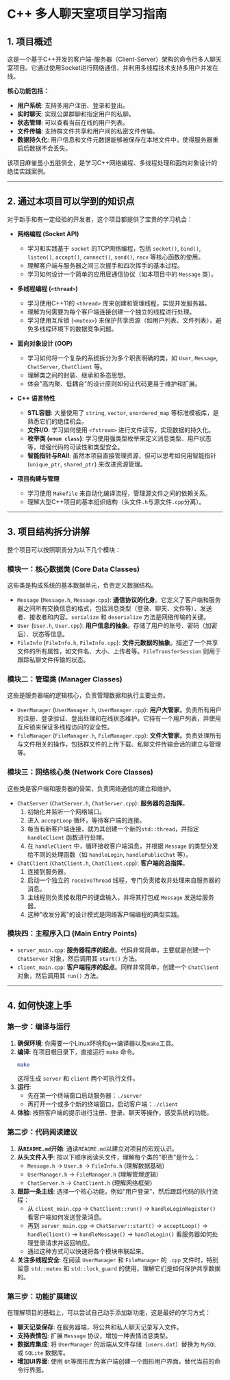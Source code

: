 # C++ 多人聊天室项目学习指南

## 1. 项目概述

这是一个基于C++开发的客户端-服务器（Client-Server）架构的命令行多人聊天室项目。它通过使用Socket进行网络通信，并利用多线程技术支持多用户并发在线。

**核心功能包括：**

*   **用户系统**: 支持多用户注册、登录和登出。
*   **实时聊天**: 实现公屏群聊和指定用户的私聊。
*   **状态管理**: 可以查看当前在线的用户列表。
*   **文件传输**: 支持群文件共享和用户间的私密文件传输。
*   **数据持久化**: 用户信息和文件元数据能够被保存在本地文件中，使得服务器重启后数据不会丢失。

该项目麻雀虽小五脏俱全，是学习C++网络编程、多线程处理和面向对象设计的绝佳实践案例。

---

## 2. 通过本项目可以学到的知识点

对于新手和有一定经验的开发者，这个项目都提供了宝贵的学习机会：

*   **网络编程 (Socket API)**
    *   学习和实践基于 `socket` 的TCP网络编程，包括 `socket()`, `bind()`, `listen()`, `accept()`, `connect()`, `send()`, `recv` 等核心函数的使用。
    *   理解客户端与服务器之间三次握手和四次挥手的基本过程。
    *   学习如何设计一个简单的应用层通信协议（如本项目中的 `Message` 类）。

*   **多线程编程 (`<thread>`)**
    *   学习使用C++11的 `<thread>` 库来创建和管理线程，实现并发服务器。
    *   理解为何需要为每个客户端连接创建一个独立的线程进行处理。
    *   学习使用互斥锁 (`<mutex>`) 来保护共享资源（如用户列表、文件列表），避免多线程环境下的数据竞争问题。

*   **面向对象设计 (OOP)**
    *   学习如何将一个复杂的系统拆分为多个职责明确的类，如 `User`, `Message`, `ChatServer`, `ChatClient` 等。
    *   理解类之间的封装、继承和多态思想。
    *   体会"高内聚、低耦合"的设计原则如何让代码更易于维护和扩展。

*   **C++ 语言特性**
    *   **STL容器**: 大量使用了 `string`, `vector`, `unordered_map` 等标准模板库，是熟悉它们的绝佳机会。
    *   **文件I/O**: 学习如何使用 `<fstream>` 进行文件读写，实现数据的持久化。
    *   **枚举类 (`enum class`)**: 学习使用强类型枚举来定义消息类型、用户状态等，增强代码的可读性和类型安全。
    *   **智能指针与RAII**: 虽然本项目直接管理资源，但可以思考如何用智能指针 (`unique_ptr`, `shared_ptr`) 来改进资源管理。

*   **项目构建与管理**
    *   学习使用 `Makefile` 来自动化编译流程，管理源文件之间的依赖关系。
    *   理解大型C++项目的基本组织结构（头文件`.h`与源文件`.cpp`分离）。

---

## 3. 项目结构拆分讲解

整个项目可以按照职责分为以下几个模块：

### 模块一：核心数据类 (Core Data Classes)

这些类是构成系统的基本数据单元，负责定义数据结构。

*   `Message` (`Message.h`, `Message.cpp`): **通信协议的化身**。它定义了客户端和服务器之间所有交换信息的格式，包括消息类型（登录、聊天、文件等）、发送者、接收者和内容。`serialize` 和 `deserialize` 方法是网络传输的关键。
*   `User` (`User.h`, `User.cpp`): **用户信息的抽象**。存储了用户的账号、密码（加密后）、状态等信息。
*   `FileInfo` (`FileInfo.h`, `FileInfo.cpp`): **文件元数据的抽象**。描述了一个共享文件的所有属性，如文件名、大小、上传者等。`FileTransferSession` 则用于跟踪私聊文件传输的状态。

### 模块二：管理类 (Manager Classes)

这些是服务器端的逻辑核心，负责管理数据和执行主要业务。

*   `UserManager` (`UserManager.h`, `UserManager.cpp`): **用户大管家**。负责所有用户的注册、登录验证、登出处理和在线状态维护。它持有一个用户列表，并使用互斥锁来保证多线程访问的安全性。
*   `FileManager` (`FileManager.h`, `FileManager.cpp`): **文件大管家**。负责处理所有与文件相关的操作，包括群文件的上传下载、私聊文件传输会话的建立与管理等。

### 模块三：网络核心类 (Network Core Classes)

这些类是客户端和服务器的骨架，负责网络通信的建立和维护。

*   `ChatServer` (`ChatServer.h`, `ChatServer.cpp`): **服务器的总指挥**。
    1.  初始化并监听一个网络端口。
    2.  进入 `acceptLoop` 循环，等待客户端的连接。
    3.  每当有新客户端连接，就为其创建一个新的`std::thread`，并指定 `handleClient` 函数进行处理。
    4.  在 `handleClient` 中，循环接收客户端消息，并根据 `Message` 的类型分发给不同的处理函数（如 `handleLogin`, `handlePublicChat` 等）。
*   `ChatClient` (`ChatClient.h`, `ChatClient.cpp`): **客户端的总指挥**。
    1.  连接到服务器。
    2.  启动一个独立的 `receiveThread` 线程，专门负责接收并处理来自服务器的消息。
    3.  主线程则负责接收用户的键盘输入，并将其打包成 `Message` 发送给服务器。
    4.  这种"收发分离"的设计模式是网络客户端编程的典型实践。

### 模块四：主程序入口 (Main Entry Points)

*   `server_main.cpp`: **服务器程序的起点**。代码非常简单，主要就是创建一个 `ChatServer` 对象，然后调用其 `start()` 方法。
*   `client_main.cpp`: **客户端程序的起点**。同样非常简单，创建一个 `ChatClient` 对象，然后调用其 `run()` 方法。

---

## 4. 如何快速上手

### 第一步：编译与运行

1.  **确保环境**: 你需要一个Linux环境和`g++`编译器以及`make`工具。
2.  **编译**: 在项目根目录下，直接运行 `make` 命令。
    ```bash
    make
    ```
    这将生成 `server` 和 `client` 两个可执行文件。
3.  **运行**:
    *   先在第一个终端窗口启动服务器：`./server`
    *   再打开一个或多个新的终端窗口，启动客户端：`./client`
4.  **体验**: 按照客户端的提示进行注册、登录、聊天等操作，感受系统的功能。

### 第二步：代码阅读建议

1.  **从`README.md`开始**: 通读`README.md`以建立对项目的宏观认识。
2.  **从头文件入手**: 按以下顺序阅读头文件，理解每个类的"职责"是什么：
    *   `Message.h` -> `User.h` -> `FileInfo.h` (理解数据基础)
    *   `UserManager.h` -> `FileManager.h` (理解管理逻辑)
    *   `ChatServer.h` -> `ChatClient.h` (理解网络框架)
3.  **跟踪一条主线**: 选择一个核心功能，例如"用户登录"，然后跟踪代码的执行流程：
    *   从 `client_main.cpp` -> `ChatClient::run()` -> `handleLoginRegister()` 看客户端如何发送登录消息。
    *   再到 `server_main.cpp` -> `ChatServer::start()` -> `acceptLoop()` -> `handleClient()` -> `handleMessage()` -> `handleLogin()` 看服务器如何处理登录请求并返回响应。
    *   通过这种方式可以快速将各个模块串联起来。
4.  **关注多线程安全**: 在阅读 `UserManager` 和 `FileManager` 的 `.cpp` 文件时，特别留意 `std::mutex` 和 `std::lock_guard` 的使用，理解它们是如何保护共享数据的。

### 第三步：功能扩展建议

在理解项目的基础上，可以尝试自己动手添加新功能，这是最好的学习方式：

*   **聊天记录保存**: 在服务器端，将公共和私人聊天记录写入文件。
*   **支持表情包**: 扩展 `Message` 协议，增加一种表情消息类型。
*   **数据库集成**: 将 `UserManager` 的后端从文件存储（`users.dat`）替换为 `MySQL` 或 `SQLite` 数据库。
*   **增加UI界面**: 使用 `Qt`等图形库为客户端创建一个图形用户界面，替代当前的命令行界面。
